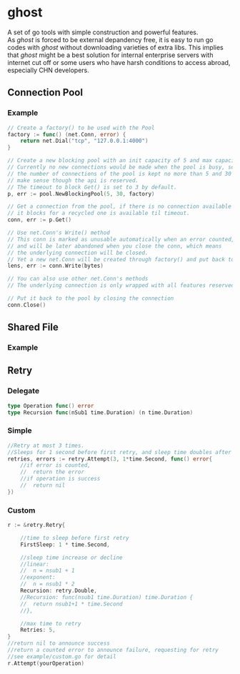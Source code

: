 # ghost
A set of go tools with simple construction and powerful features.  
As _ghost_ is forced to be external depandency free, 
it is easy to run go codes with _ghost_ without downloading varieties of extra libs.
This implies that _ghost_ might be a best solution for internal enterprise servers with internet cut off
or some users who have harsh conditions to access abroad, especially CHN developers.
## Connection Pool

### Example

```go
// Create a factory() to be used with the Pool
factory := func() (net.Conn, error) {
    return net.Dial("tcp", "127.0.0.1:4000")
}

// Create a new blocking pool with an init capacity of 5 and max capacity of 30.
// Currently no new connections would be made when the pool is busy, so
// the number of connections of the pool is kept no more than 5 and 30 does not
// make sense though the api is reserved. 
// The timeout to block Get() is set to 3 by default.
p, err := pool.NewBlockingPool(5, 30, factory)

// Get a connection from the pool, if there is no connection available
// it blocks for a recycled one is available til timeout.
conn, err := p.Get()

// Use net.Conn's Write() method
// This conn is marked as unusable automatically when an error counted,
// and will be later abandoned when you close the conn, which means
// the underlying connection will be closed.
// Yet a new net.Conn will be created through factory() and put back to the pool. 
lens, err := conn.Write(bytes)

// You can also use other net.Conn's methods
// The underlying connection is only wrapped with all features reserved.

// Put it back to the pool by closing the connection
conn.Close()

```

## Shared File

### Example

## Retry

### Delegate

```go
type Operation func() error
type Recursion func(nSub1 time.Duration) (n time.Duration)
```

### Simple

```go
//Retry at most 3 times.
//Sleeps for 1 second before first retry, and sleep time doubles after each time it retries
retries, errors := retry.Attempt(3, 1*time.Second, func() error{
	//if error is counted, 
	//	return the error
	//if operation is success
	//	return nil
})
```

### Custom

```go
r := &retry.Retry{

	//time to sleep before first retry
	FirstSleep: 1 * time.Second,

	//sleep time increase or decline
	//linear:
	//	n = nsub1 + 1
	//exponent:
	//	n = nsub1 * 2
	Recursion: retry.Double,
	//Recursion: func(nsub1 time.Duration) time.Duration {
	//	return nsub1+1 * time.Second
	//},

	//max time to retry
	Retries: 5,
}
//return nil to announce success
//return a counted error to announce failure, requesting for retry
//see example/custom.go for detail
r.Attempt(yourOperation)
```
